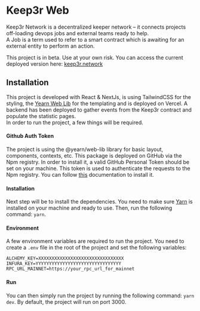 # Keep3r Web
Keep3r Network is a decentralized keeper network – it connects projects off-loading devops jobs and external teams ready to help.    
A Job is a term used to refer to a smart contract which is awaiting for an external entity to perform an action.  

This project is in beta. Use at your own risk. You can access the current deployed version here: [keep3r.network](https://keep3r.network/)  

## Installation
This project is developed with React & NextJs, is using TailwindCSS for the styling, the [Yearn Web Lib](https://github.com/yearn/web-lib) for the templating and is deployed on Vercel. A backend has been deployed to gather events from the Keep3r contract and populate the statistic pages.  
In order to run the project, a few things will be required.  

#### Github Auth Token
The project is using the @yearn/web-lib library for basic layout, components, contexts, etc. This package is deployed on GitHub via the Npm registry. In order to install it, a valid GitHub Personal Token should be set on your machine. This token is used to authenticate the requests to the Npm registry. You can follow [this](https://docs.github.com/en/packages/working-with-a-github-packages-registry/working-with-the-npm-registry#authenticating-to-github-packages) documentation to install it.  

#### Installation
Next step will be to install the dependencies. You need to make sure [Yarn](https://yarnpkg.com/) is installed on your machine and ready to use. Then, run the following command: `yarn`.  

#### Environment
A few environment variables are required to run the project. You need to create a `.env` file in the root of the project and set the following variables:  
```
ALCHEMY_KEY=XXXXXXXXXXXXXXXXXXXXXXXXXXXXXXXX
INFURA_KEY=YYYYYYYYYYYYYYYYYYYYYYYYYYYYYYYY
RPC_URL_MAINNET=https://your_rpc_url_for_mainnet
```

#### Run
You can then simply run the project by running the following command: `yarn dev`. By default, the project will run on port 3000.  
